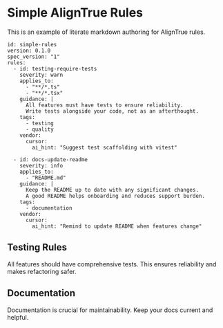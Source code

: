 # Simple AlignTrue Rules

This is an example of literate markdown authoring for AlignTrue rules.

```aligntrue
id: simple-rules
version: 0.1.0
spec_version: "1"
rules:
  - id: testing-require-tests
    severity: warn
    applies_to:
      - "**/*.ts"
      - "**/*.tsx"
    guidance: |
      All features must have tests to ensure reliability.
      Write tests alongside your code, not as an afterthought.
    tags:
      - testing
      - quality
    vendor:
      cursor:
        ai_hint: "Suggest test scaffolding with vitest"

  - id: docs-update-readme
    severity: info
    applies_to:
      - "README.md"
    guidance: |
      Keep the README up to date with any significant changes.
      A good README helps onboarding and reduces support burden.
    tags:
      - documentation
    vendor:
      cursor:
        ai_hint: "Remind to update README when features change"

```

## Testing Rules

All features should have comprehensive tests. This ensures reliability and makes refactoring safer.

## Documentation

Documentation is crucial for maintainability. Keep your docs current and helpful.

